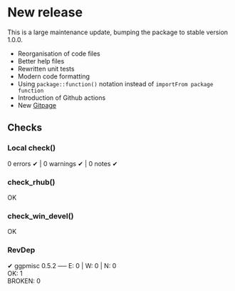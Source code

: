 # New release

This is a large maintenance update, bumping the package to stable version 1.0.0.

- Reorganisation of code files
- Better help files
- Rewritten unit tests
- Modern code formatting
- Using `package::function()` notation instead of `importFrom package function`
- Introduction of Github actions
- New [Gitpage](https://mayer79.github.io/confintr/)

## Checks

### Local check()

0 errors ✔ | 0 warnings ✔ | 0 notes ✔

### check_rhub()

OK

### check_win_devel()

OK

### RevDep

✔ ggpmisc 0.5.2                          ── E: 0     | W: 0     | N: 0                                                                             
OK: 1                                                                                                                                            
BROKEN: 0
